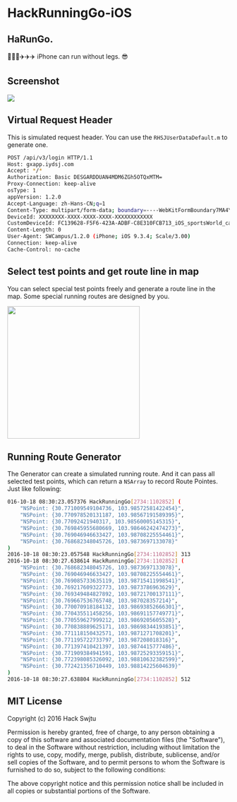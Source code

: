 # HackRunningGo-iOS
## HaRunGo. 

🏃🏃🏃✈️✈️✈️
iPhone can run without legs. 😎

## Screenshot

![](http://of7whelxn.bkt.clouddn.com/HackRun-iOS.png)

## Virtual Request Header

This is simulated request header. You can use the `RHSJUserDataDefault.m` to generate one. 

```bash
POST /api/v3/login HTTP/1.1
Host: gxapp.iydsj.com
Accept: */*
Authorization: Basic DESGARDDUAN4MDM6ZGh5OTQxMTM=
Proxy-Connection: keep-alive
osType: 1
appVersion: 1.2.0
Accept-Language: zh-Hans-CN;q=1
Content-Type: multipart/form-data; boundary=----WebKitFormBoundary7MA4YWxkTrZu0gW
DeviceId: XXXXXXXX-XXXX-XXXX-XXXX-XXXXXXXXXXXX
CustomDeviceId: FC139628-F5F6-423A-ADBF-C8E310FCB713_iOS_sportsWorld_campus
Content-Length: 0
User-Agent: SWCampus/1.2.0 (iPhone; iOS 9.3.4; Scale/3.00)
Connection: keep-alive
Cache-Control: no-cache
```

## Select test points and get route line in map

You can select special test points freely and generate a route line in the map. Some special running routes are designed by you.

<img src="http://of7whelxn.bkt.clouddn.com/tpos2.PNG" width="300px" /> 

## Running Route Generator


The Generator can create a simulated running route. And it can pass all selected test points, which can return a `NSArray` to record Route Pointes. Just like following:

```bash
016-10-18 08:30:23.057376 HackRunningGo[2734:1102852] (
    "NSPoint: {30.771009549104736, 103.98572581422454}",
    "NSPoint: {30.770978520131187, 103.98567191589395}",
    "NSPoint: {30.77092421940317, 103.98560005145315}",
    "NSPoint: {30.769845955680669, 103.98646242474273}",
    "NSPoint: {30.769046946633427, 103.98708225554461}",
    "NSPoint: {30.768682348045726, 103.9873697133078}"
)
2016-10-18 08:30:23.057548 HackRunningGo[2734:1102852] 313
2016-10-18 08:30:27.638614 HackRunningGo[2734:1102852] (
    "NSPoint: {30.768682348045726, 103.9873697133078}",
    "NSPoint: {30.769046946633427, 103.98708225554461}",
    "NSPoint: {30.769085733635119, 103.98715411998541}",
    "NSPoint: {30.769217609322773, 103.9873786963629}",
    "NSPoint: {30.769349484827892, 103.98721700137111}",
    "NSPoint: {30.769667536765748, 103.987028357214}",
    "NSPoint: {30.770070918184132, 103.98693852666301}",
    "NSPoint: {30.770435511458256, 103.98691157749771}",
    "NSPoint: {30.770559627999212, 103.9869205605528}",
    "NSPoint: {30.770838889625171, 103.98698344193851}",
    "NSPoint: {30.771118150432571, 103.9871271708201}",
    "NSPoint: {30.771195722733797, 103.987208018316}",
    "NSPoint: {30.771397410421397, 103.9874415777486}",
    "NSPoint: {30.771909384941591, 103.98725293359151}",
    "NSPoint: {30.772398085326092, 103.98810632382599}",
    "NSPoint: {30.772421356710449, 103.98814225604639}"
) 
2016-10-18 08:30:27.638804 HackRunningGo[2734:1102852] 512
```

## MIT License

Copyright (c) 2016 Hack Swjtu

Permission is hereby granted, free of charge, to any person obtaining a copy
of this software and associated documentation files (the "Software"), to deal
in the Software without restriction, including without limitation the rights
to use, copy, modify, merge, publish, distribute, sublicense, and/or sell
copies of the Software, and to permit persons to whom the Software is
furnished to do so, subject to the following conditions:

The above copyright notice and this permission notice shall be included in all
copies or substantial portions of the Software.
